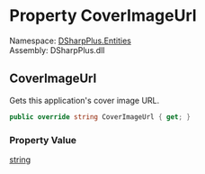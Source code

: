 # Property CoverImageUrl

Namespace: [DSharpPlus.Entities](DSharpPlus.Entities.md)  
Assembly: DSharpPlus.dll

## <a id="DSharpPlus_Entities_DiscordApplication_CoverImageUrl"></a>CoverImageUrl

Gets this application's cover image URL.

```csharp
public override string CoverImageUrl { get; }
```

### Property Value

[string](https://learn.microsoft.com/dotnet/api/system.string)

